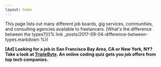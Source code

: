 ```yaml
---
layout: home
---
```


This page lists out many different job boards, gig services, communities, and consulting agencies available to freelancers.
[What's the difference between the types?]({% link _posts/2017-09-04-difference-between-types.markdown %})

**[Ad] Looking for a job in San Francisco Bay Area, CA or New York, NY? Take a look at [TripleByte](https://triplebyte.com/iv/cQCz3qM/cp). An online coding quiz gets you job offers from top tech companies.**
